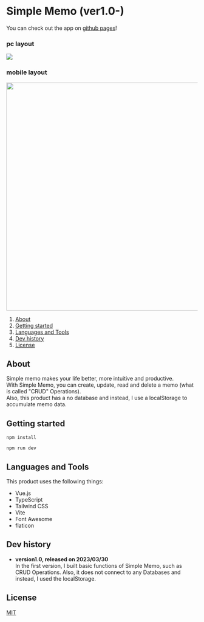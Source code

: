 # Simple Memo (ver1.0-)

You can check out the app on [github pages](https://seiya-tagami.github.io/Simple-Memo/)!

### pc layout
<img src="https://user-images.githubusercontent.com/107479598/228778761-534597e8-c04c-495a-a048-d52cb4c52880.png"/>

### mobile layout
<img src="https://user-images.githubusercontent.com/107479598/228795463-802a8242-56e8-45cb-b845-7b226f8c009d.png" height="600"/>


1. [About](#About)
1. [Getting started](#Getting%20started)
1. [Languages and Tools](#Languages%20and%20Tools)
1. [Dev history](#Dev%20history)
1. [License](#License)

## About

Simple memo makes your life better, more intuitive and productive.  
With Simple Memo, you can create, update, read and delete a memo (what is called "CRUD" Operations).  
Also, this product has a no database and instead, I use a localStorage to accumulate memo data.

## Getting started

```
npm install
```
```
npm run dev
```

## Languages and Tools

This product uses the following things:
- Vue.js
- TypeScript
- Tailwind CSS
- Vite
- Font Awesome
- flaticon

## Dev history
- **version1.0, released on 2023/03/30**  
In the first version, I built basic functions of Simple Memo, such as CRUD Operations. Also, it does not connect to any Databases and instead, I used the localStorage. 
## License

[MIT](https://choosealicense.com/licenses/mit/)
